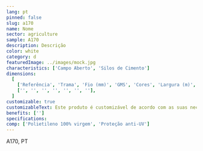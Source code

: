 ```yaml
---
lang: pt
pinned: false
slug: a170
name: Nome
sector: agriculture
sample: A170
description: Descrição
color: white
category: d
featuredImage: ../images/mock.jpg
characteristics: ['Campo Aberto', 'Silos de Cimento']
dimensions:
  [
    ['Referência', 'Trama', 'Fio (mm)', 'GMS', 'Cores', 'Largura (m)', 'Comprimento (m)'],
    ['', '', '', '', '', '', ''],
  ]
customizable: true
customizableText: Este produto é customizável de acordo com as suas necessidades. Contacte-nos para mais informações.
benefits: ['']
specifications:
comp: ['Polietileno 100% virgem', 'Proteção anti-UV']
---
```


A170, PT
